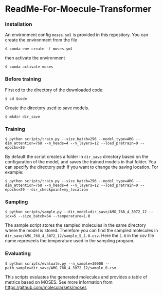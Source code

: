 # ReadMe-For-Moecule-Transformer

### Installation
An environment config `moses.yml` is provided in this repository. You can create the environment from the file

`$ conda env create -f moses.yml `

then activate the environment

`$ conda activate moses`

### Before training

First cd to the directory of the downloaded code:

`$ cd $code`

Create the directory used to save models.

`$ mkdir dir_save`

### Training
`$ python scripts/train.py --size_batch=256 --model_type=AMG --dim_attention=768 --n_heads=4 --n_layers=12 --load_pretrain=0 --epochs=20`

By default the script creates a folder in `dir_save` directory based on the configuration of the model, and saves the trained models in that folder. You can specify the directory path If you want to change the saving location. For example:

`$ python scripts/train.py --size_batch=256 --model_type=AMG --dim_attention=768 --n_heads=4 --n_layers=12 --load_pretrain=0 --epochs=20 --dir_checkpoint=my_location`

### Sampling

`$ python scripts/sample.py --dir_model=dir_save/AMG_768_4_3072_12 --idx=5 --size_batch=64 --temperature=1.0`

The sample script stores the sampled molecules in the same directory where the model is stored. Therefore you can find the sampled molecules in `dir_save/AMG_768_4_3072_12/sample_5_1.0.csv`. Here the `1.0` in the csv file name represents the temperature used in the sampling program.


### Evaluating

`$ python scripts/evaluate.py --n_sample=30000 --path_sample=dir_save/AMG_768_4_3072_12/sample_0.csv`

This scripts evaluates the generated molecules and provides a table of metrics based on MOSES. See more information from https://github.com/molecularsets/moses
